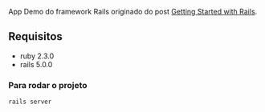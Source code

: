 
App Demo do framework Rails originado do post [Getting Started with Rails](http://guides.rubyonrails.org/getting_started.html).

## Requisitos

* ruby 2.3.0
* rails 5.0.0

### Para rodar o projeto
```
rails server
```
